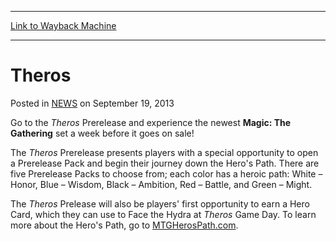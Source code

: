 
---
[Link to Wayback Machine](https://web.archive.org/web/20210501184441/https://magic.wizards.com/en/articles/archive/theros-2013-09-18)

[_metadata_:description]:- "Go to the Theros Prerelease and experience the newest Magic: The Gathering set a week before it goes on sale! The Theros Prerelease presents players with a special opportunity to open a Prerelease Pack and begin their journey down the Hero's Path. There are five Prerelease Packs to choose from; each color has a heroic path: White – Honor, Blue – Wisdom, Black – Ambition, Red –"
[_metadata_:generator]:- "Drupal 7 (http://drupal.org)"
[_metadata_:node]:- "46541"
[_metadata_:path_date]:- "2013-09-18"
[_metadata_:publish_date]:- "2013-09-19"
[_metadata_:source]:- "div-main-content"
[_metadata_:title]:- "Theros"
[_metadata_:wayback_capture_timestamp]:- "2021-05-01 18:44:41"
[_metadata_:wayback_raw_url]:- "https://web.archive.org/web/20210501184441id_/https://magic.wizards.com/en/articles/archive/theros-2013-09-18"
[_metadata_:wayback_url]:- "https://magic.wizards.com/en/articles/archive/theros-2013-09-18"
---


Theros
======



 Posted in [NEWS](/en/articles?source=MX_Nav2020)
 on September 19, 2013 










Go to the *Theros* Prerelease and experience the newest **Magic: The Gathering** set a week before it goes on sale!


The *Theros* Prerelease presents players with a special opportunity to open a Prerelease Pack and begin their journey down the Hero's Path. There are five Prerelease Packs to choose from; each color has a heroic path: White – Honor, Blue – Wisdom, Black – Ambition, Red – Battle, and Green – Might.


The *Theros* Prelease will also be players' first opportunity to earn a Hero Card, which they can use to Face the Hydra at *Theros* Game Day. To learn more about the Hero's Path, go to [MTGHerosPath.com](http://mtgherospath.com/).








